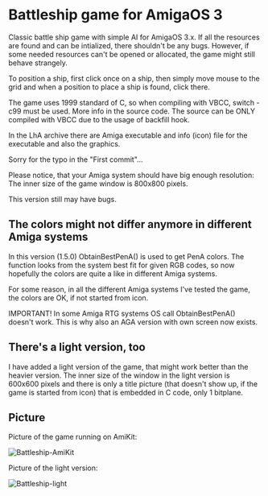 # Battleship game for AmigaOS 3

Classic battle ship game with simple AI for AmigaOS 3.x. If all the resources are found and can be intialized, there shouldn't be any bugs. However, if some needed resources can't be opened or allocated, the game might still behave strangely.

To position a ship, first click once on a ship, then simply move mouse to the grid and when a position to place a ship is found, click there.

The game uses 1999 standard of C, so when compiling with VBCC, switch -c99 must be used.
More info in the source code. The source can be ONLY compiled with VBCC due to the usage of backfill hook.

In the LhA archive there are Amiga executable and info (icon) file for the executable and also the graphics.

Sorry for the typo in the "First commit"...

Please notice, that your Amiga system should have big enough resolution: The inner size of the game window is 800x800 pixels.

This version still may have bugs.

## The colors might not differ anymore in different Amiga systems

In this version (1.5.0) ObtainBestPenA() is used to get PenA colors.
The function looks from the system best fit for given RGB codes, so now hopefully the colors are quite a like in different Amiga systems.

For some reason, in all the different Amiga systems I've tested the game, the colors are OK, if not started from icon.

IMPORTANT! In some Amiga RTG systems OS call ObtainBestPenA() doesn't work. This is why also an AGA version with own screen now exists.

## There's a light version, too

I have added a light version of the game, that might work better than the heavier version. The inner size of the window in the light version is 600x600 pixels and there is only a title picture (that doesn't show up, if the game is started from icon) that is embedded in C code, only 1 bitplane.

## Picture

Picture of the game running on AmiKit:

![Battleship-AmiKit](https://github.com/user-attachments/assets/a24e5642-8173-49a6-b762-2a37f5888b8a)

Picture of the light version:

![Battleship-light](https://github.com/user-attachments/assets/201d2ede-9c66-40f7-a017-137d1ad700b4)


